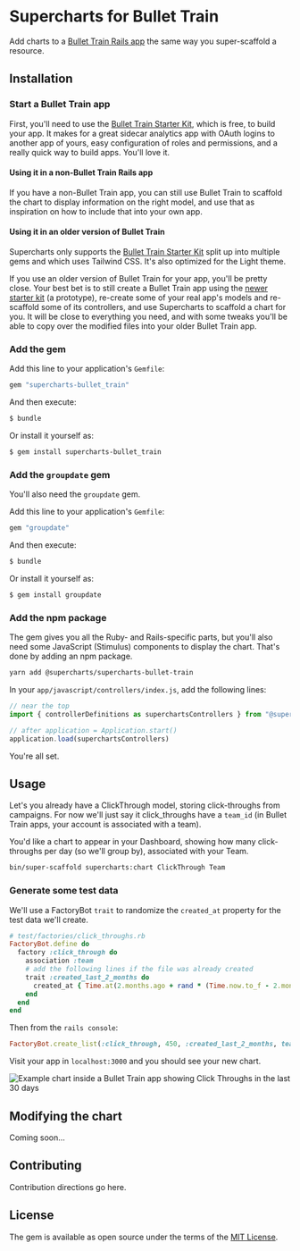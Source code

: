 # Supercharts for Bullet Train

Add charts to a [Bullet Train Rails app][bullet-train] the same way you super-scaffold a resource.

## Installation

### Start a Bullet Train app

First, you'll need to use the [Bullet Train Starter Kit][bullet-train], which is free, to build your app. It makes for a great sidecar analytics app with OAuth logins to another app of yours, easy configuration of roles and permissions, and a really quick way to build apps. You'll love it.

#### Using it in a non-Bullet Train Rails app

If you have a non-Bullet Train app, you can still use Bullet Train to scaffold the chart to display information on the right model, and use that as inspiration on how to include that into your own app.

#### Using it in an older version of Bullet Train

Supercharts only supports the [Bullet Train Starter Kit][bullet-train] split up into multiple gems and which uses Tailwind CSS. It's also optimized for the Light theme.

If you use an older version of Bullet Train for your app, you'll be pretty close. Your best bet is to still create a Bullet Train app using the [newer starter kit][bullet-train] (a prototype), re-create some of your real app's models and re-scaffold some of its controllers, and use Supercharts to scaffold a chart for you. It will be close to everything you need, and with some tweaks you'll be able to copy over the modified files into your older Bullet Train app.

### Add the gem

Add this line to your application's `Gemfile`:

```ruby
gem "supercharts-bullet_train"
```

And then execute:
```bash
$ bundle
```

Or install it yourself as:
```bash
$ gem install supercharts-bullet_train
```

### Add the `groupdate` gem

You'll also need the `groupdate` gem.

Add this line to your application's `Gemfile`:

```ruby
gem "groupdate"
```

And then execute:
```bash
$ bundle
```

Or install it yourself as:
```bash
$ gem install groupdate
```

### Add the npm package

The gem gives you all the Ruby- and Rails-specific parts, but you'll also need some JavaScript (Stimulus) components to display the chart. That's done by adding an npm package.

```bash
yarn add @supercharts/supercharts-bullet-train
```

In your `app/javascript/controllers/index.js`, add the following lines:

```js
// near the top
import { controllerDefinitions as superchartsControllers } from "@supercharts/supercharts-bullet-train"

// after application = Application.start()
application.load(superchartsControllers)
```

You're all set.

## Usage

Let's you already have a ClickThrough model, storing click-throughs from campaigns. For now we'll just say it click_throughs have a `team_id` (in Bullet Train apps, your account is associated with a team).

You'd like a chart to appear in your Dashboard, showing how many click-throughs per day (so we'll group by), associated with your Team.

```bash
bin/super-scaffold supercharts:chart ClickThrough Team
```

### Generate some test data

We'll use a FactoryBot `trait` to randomize the `created_at` property for the test data we'll create.

```ruby
# test/factories/click_throughs.rb
FactoryBot.define do
  factory :click_through do
    association :team
    # add the following lines if the file was already created
    trait :created_last_2_months do
      created_at { Time.at(2.months.ago + rand * (Time.now.to_f - 2.months.ago.to_f)) }
    end
  end
end
```

Then from the `rails console`:

```ruby
FactoryBot.create_list(:click_through, 450, :created_last_2_months, team_id: 1)
```

Visit your app in `localhost:3000` and you should see your new chart.

![Example chart inside a Bullet Train app showing Click Throughs in the last 30 days](https://supercharts.dev/images/supercharts-example-scaffolded-into-bullet-train-app.gif)

## Modifying the chart

Coming soon...

## Contributing
Contribution directions go here.

## License
The gem is available as open source under the terms of the [MIT License](https://opensource.org/licenses/MIT).

[bullet-train]: https://bullettrain.co